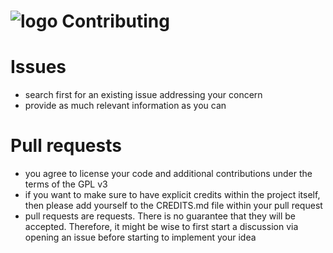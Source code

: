 ![logo](https://raw.githubusercontent.com/yafp/monoto/master/images/logo/monoto_logo_black.png) Contributing
==========

# Issues
* search first for an existing issue addressing your concern
* provide as much relevant information as you can

# Pull requests
* you agree to license your code and additional contributions under the terms of the GPL v3
* if you want to make sure to have explicit credits within the project itself, then please add yourself to the CREDITS.md file within your pull request
* pull requests are requests. There is no guarantee that they will be accepted. Therefore, it might be wise to first start a discussion via opening an issue before starting to implement your idea
